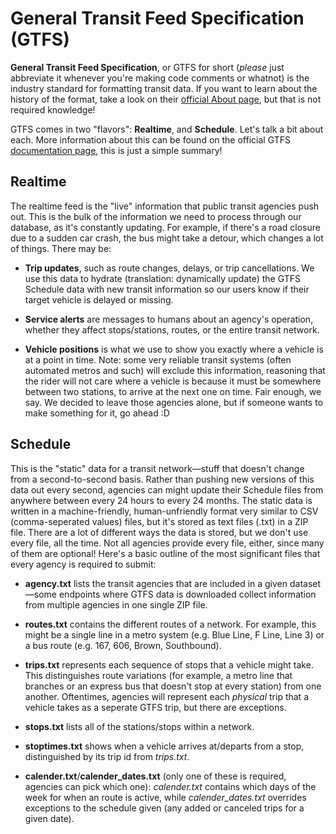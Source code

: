 # General Transit Feed Specification (GTFS)

**General Transit Feed Specification**, or GTFS for short (*please* just abbreviate it whenever you're making code comments or whatnot) is the industry standard for formatting transit data. If you want to learn about the history of the format, take a look on their [official About page](https://gtfs.org/about/), but that is not required knowledge!

GTFS comes in two "flavors": **Realtime**, and **Schedule**. Let's talk a bit about each. More information about this can be found on the official GTFS [documentation page](https://gtfs.org/documentation/overview/), this is just a simple summary! 

## Realtime

The realtime feed is the "live" information that public transit agencies push out. This is the bulk of the information we need to process through our database, as it's constantly updating. For example, if there's a road closure due to a sudden car crash, the bus might take a detour, which changes a lot of things. There may be:

- **Trip updates**, such as route changes, delays, or trip cancellations. We use this data to hydrate (translation: dynamically update) the GTFS Schedule data with new transit information so our users know if their target vehicle is delayed or missing.

- **Service alerts** are messages to humans about an agency's operation, whether they affect stops/stations, routes, or the entire transit network. 

- **Vehicle positions** is what we use to show you exactly where a vehicle is at a point in time. Note: some very reliable transit systems (often automated metros and such) will exclude this information, reasoning that the rider will not care where a vehicle is because it must be somewhere between two stations, to arrive at the next one on time. Fair enough, we say. We decided to leave those agencies alone, but if someone wants to make something for it, go ahead :D

## Schedule

This is the "static" data for a transit network—stuff that doesn't change from a second-to-second basis. Rather than pushing new versions of this data out every second, agencies can might update their Schedule files from anywhere between every 24 hours to every 24 months. The static data is written in a machine-friendly, human-unfriendly format very similar to CSV (comma-seperated values) files, but it's stored as text files (.txt) in a ZIP file. There are a lot of different ways the data is stored, but we don't use every file, all the time. Not all agencies provide every file, either, since many of them are optional! Here's a basic outline of the most significant files that every agency is required to submit:

- **agency.txt** lists the transit agencies that are included in a given dataset—some endpoints where GTFS data is downloaded collect information from multiple agencies in one single ZIP file. 

- **routes.txt** contains the different routes of a network. For example, this might be a single line in a metro system (e.g. Blue Line, F Line, Line 3) or a bus route (e.g. 167, 606, Brown, Southbound). 

- **trips.txt** represents each sequence of stops that a vehicle might take. This distinguishes route variations (for example, a metro line that branches or an express bus that doesn't stop at every station) from one another. Oftentimes, agencies will represent each *physical* trip that a vehicle takes as a seperate GTFS trip, but there are exceptions.

- **stops.txt** lists all of the stations/stops within a network.

- **stoptimes.txt** shows when a vehicle arrives at/departs from a stop, distinguished by its trip id from *trips.txt*.

- **calender.txt**/**calender_dates.txt** (only one of these is required, agencies can pick which one): *calender.txt* contains which days of the week for when an route is active, while *calender_dates.txt* overrides exceptions to the schedule given (any added or canceled trips for a given date).